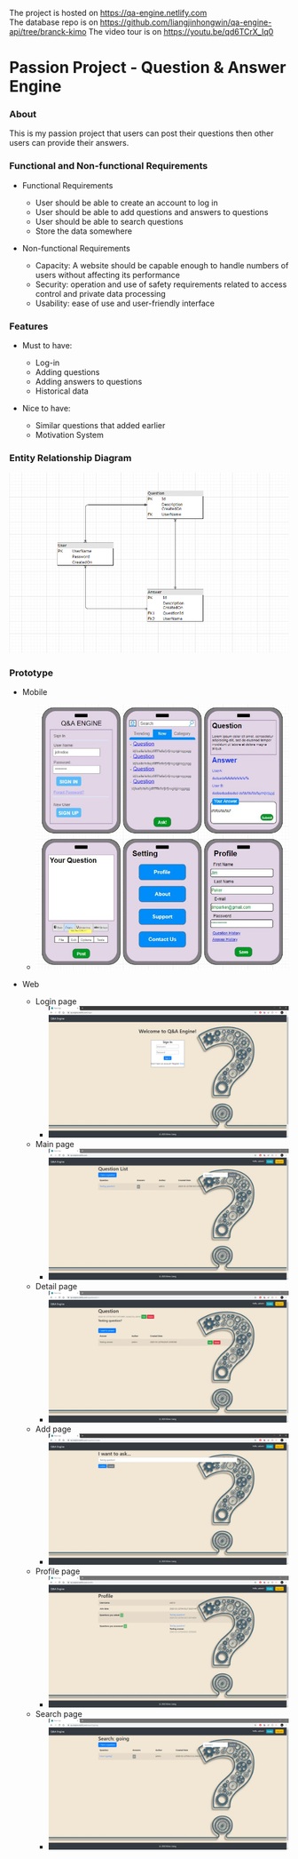 The project is hosted on https://qa-engine.netlify.com  
The database repo is on https://github.com/liangjinhongwin/qa-engine-api/tree/branck-kimo 
The video tour is on https://youtu.be/qd6TCrX_Iq0  

# Passion Project - Question & Answer Engine

### About
This is my passion project that users can post their questions then other users can provide their answers.

### Functional and Non-functional Requirements
- Functional Requirements
  - User should be able to create an account to log in
  - User should be able to add questions and answers to questions
  - User should be able to search questions
  - Store the data somewhere
  
- Non-functional Requirements
  - Capacity: A website should be capable enough to handle numbers of users without affecting its performance
  - Security: operation and use of safety requirements related to access control and private data processing
  - Usability: ease of use and user-friendly interface
  
### Features
 - Must to have:
   - Log-in
   - Adding questions
   - Adding answers to questions
   - Historical data
   
 - Nice to have:
   - Similar questions that added earlier
   - Motivation System
   
### Entity Relationship Diagram
![erd](./assets/qa_engine_erd.PNG)

### Prototype
 - Mobile
   - ![prototype](./assets/qa_engine_prototype.JPG)

 - Web
   - Login page
     - ![login](./assets/login.PNG)
   - Main page
     - ![main](./assets/main.PNG)
   - Detail page
     - ![detail](./assets/detail.PNG)
   - Add page
     - ![add](./assets/add.PNG)
   - Profile page
     - ![profile](./assets/profile.PNG)
   - Search page
     - ![search](./assets/search.PNG)